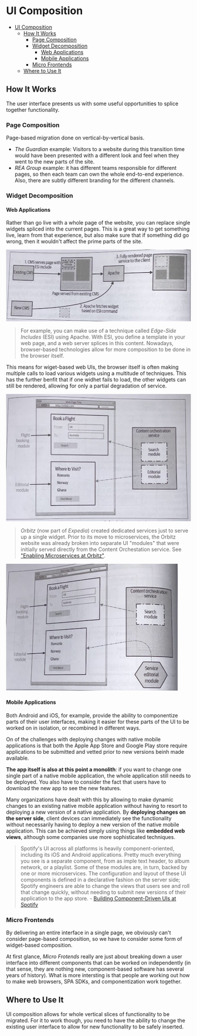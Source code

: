 # UI Composition

- [UI Composition](#ui-composition)
  - [How It Works](#how-it-works)
    - [Page Composition](#page-composition)
    - [Widget Decomposition](#widget-decomposition)
      - [Web Applications](#web-applications)
      - [Mobile Applications](#mobile-applications)
    - [Micro Frontends](#micro-frontends)
  - [Where to Use It](#where-to-use-it)

## How It Works

The user interface presents us with some useful opportunities to splice together functionality.

### Page Composition

Page-based migration done on vertical-by-vertical basis.

* *The Guardian* example: Visitors to a website during this transition time would have been presented with a different look and feel when they went to the new parts of the site.
* *REA Group* example: it has different teams responsible for different pages, so then each team can own the whole end-to-end experience. Also, there are subtly different branding for the different channels.

### Widget Decomposition

#### Web Applications

Rather than go live with a whole page of the website, you can replace single widgets spliced into the current pages. This is a great way to get something live, learn from that experience, but also make sure that if something did go wrong, then it wouldn't affect the prime parts of the site.

![](2021-11-08-23-31-10.png)

> For example, you can make use of a technique called *Edge-Side Includes* (ESI) using Apache. With ESI, you define a template in your web page, and a web server splices in this content. Nowadays, browser-based technologies allow for more composition to be done in the browser itself.

This means for wiget-based web UIs, the browser itself is often making multiple calls to load various widgets using a multitude of techniques. This has the further benfit that if one widhet fails to load, the other widgets can still be rendered, allowing for only a partial degradation of service.

![](2021-11-08-23-36-52.png)

> *Orbitz* (now part of *Expedia*) created dedicated services just to serve up a single widget. Prior to its move to microservices, the Orbitz website was already broken into separate UI "modules" that were initially served directly from the Content Orchestation service. See ["Enabling Microservices at Orbitz"](https://www.youtube.com/watch?v=gY7JSjWDFJc).

![](2021-11-08-23-37-38.png)

#### Mobile Applications

Both Android and iOS, for example, provide the ability to componentize parts of their user interfaces, making it easier for these parts of the UI to be worked on in isolation, or recombined in different ways.

On of the challenges with deploying changes with native mobile applications is that both the Apple App Store and Google Play store require applications to be submitted and vetted prior to new versions beinh made available.

**The app itself is also at this point a monolith**: if you want to change one single part of a native mobile application, the whole application still needs to be deployed. You also have to consider the fact that users have to download the new app to see the new features.

Many organizations have dealt with this by allowing to make dynamic changes to an existing native mobile application without having to resort to deploying a new version of a native application. By **deploying changes on the server side**, client devices can immediately see the functionality without necessarily having to deploy a new version of the native mobile application. This can be achieved simply using things like **embedded web views**, although some companies use more sophisticated techniques.

> Spotify's UI across all platforms is heavily component-oriented, including its iOS and Android applications. Pretty much everything you see is a separate component, from as imple text header, to album network, or a playlist. Some of these modules are, in turn, backed by one or more microservices. The configuration and layout of these UI components is defined in a declarative fashion on the server side; Spotify engineers are able to change the views that users see and roll that change quickly, without needing to submit new versions of their application to the app store. - [Building Component-Driven UIs at Spotify](https://www.youtube.com/watch?v=vuCfKjOwZdU)

### Micro Frontends

By delivering an entire interface in a single page, we obviously can't consider page-based composition, so we have to consider some form of widget-based composition.

At first glance, *Micro Frotends* really are just about breaking down a user interface into different components that can be worked on independently (in that sense, they are nothing new, component-based software has several years of history). What is more intersting is that people are working out how to make web browsers, SPA SDKs, and componentization work together.

## Where to Use It

UI composition allows for whole vertical slices of functionality to be migrated. For it to work though, you need to have the ability to change the existing user interface to allow for new functionality to be safely inserted.
